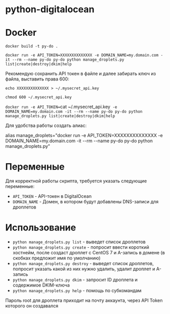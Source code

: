 # python-digitalocean

# Docker

`docker build -t py-do .`

`docker run -e API_TOKEN=XXXXXXXXXXXXXX -e DOMAIN_NAME=my.domain.com -it --rm --name py-do py-do python manage_droplets.py list|create|destroy|dkim|help`

Рекомендую сохранить API токен в файле и далее забирать ключ из файла, выставить права 600:

`echo XXXXXXXXXXXXXX > ~/.mysecret_api.key`

`chmod 600 ~/.mysecret_api.key`

`docker run -e API_TOKEN=`cat ~/.mysecret_api.key` -e DOMAIN_NAME=my.domain.com -it --rm --name py-do py-do python manage_droplets.py list|create|destroy|dkim|help`

Для удобства работы создать алиас:

alias manage_droplets="docker run -e API_TOKEN=XXXXXXXXXXXXXX -e DOMAIN_NAME=my.domain.com -it --rm --name py-do py-do python manage_droplets.py"

# Переменные

Для корректной работы скрипта, требуется указать следующие переменные:
* `API_TOKEN` - API-токен в DigitalOcean  
* `DOMAIN_NAME` - Домен, в котором будут добавлены DNS-записи для дроплетов  

# Использование

* `python manage_droplets.py list` - выведет список дроплетов  
* `python manage_droplets.py create` - попросит ввести короткий хостнейм, после создаст дроплет с CentOS 7 и A-запись в домене (в скобках предложит имя по умолчанию)  
* `python manage_droplets.py destroy` - выведет список дроплетов, попросит указать какой из них нужно удалить, удалит дроплет и A-запись  
* `python manage_droplets.py dkim` - запросит ID дроплета и содержимое DKIM-ключа  
* `python manage_droplets.py help` - помощь по субкомандам  

Пароль root для дроплета приходит на почту аккаунта, через API Token которого он создавался
